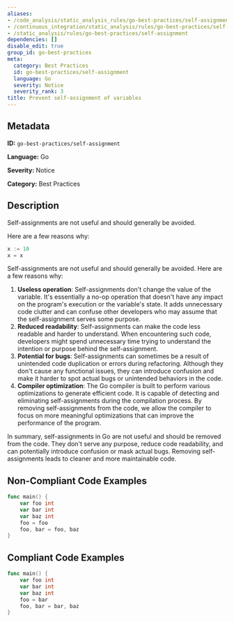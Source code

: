 ```yaml
---
aliases:
- /code_analysis/static_analysis_rules/go-best-practices/self-assignment
- /continuous_integration/static_analysis/rules/go-best-practices/self-assignment
- /static_analysis/rules/go-best-practices/self-assignment
dependencies: []
disable_edit: true
group_id: go-best-practices
meta:
  category: Best Practices
  id: go-best-practices/self-assignment
  language: Go
  severity: Notice
  severity_rank: 3
title: Prevent self-assignment of variables
---
```

<!--  SOURCED FROM https://github.com/DataDog/datadog-static-analyzer-rule-docs -->


## Metadata
**ID:** `go-best-practices/self-assignment`

**Language:** Go

**Severity:** Notice

**Category:** Best Practices

## Description
Self-assignments are not useful and should generally be avoided. 
	
Here are a few reasons why:

```go
x := 10
x = x
```

Self-assignments are not useful and should generally be avoided. Here are a few reasons why:

1.  **Useless operation**: Self-assignments don't change the value of the variable. It's essentially a no-op operation that doesn't have any impact on the program's execution or the variable's state. It adds unnecessary code clutter and can confuse other developers who may assume that the self-assignment serves some purpose.
2.  **Reduced readability**: Self-assignments can make the code less readable and harder to understand. When encountering such code, developers might spend unnecessary time trying to understand the intention or purpose behind the self-assignment.
3.  **Potential for bugs**: Self-assignments can sometimes be a result of unintended code duplication or errors during refactoring. Although they don't cause any functional issues, they can introduce confusion and make it harder to spot actual bugs or unintended behaviors in the code.
4.  **Compiler optimization**: The Go compiler is built to perform various optimizations to generate efficient code. It is capable of detecting and eliminating self-assignments during the compilation process. By removing self-assignments from the code, we allow the compiler to focus on more meaningful optimizations that can improve the performance of the program.

In summary, self-assignments in Go are not useful and should be removed from the code. They don't serve any purpose, reduce code readability, and can potentially introduce confusion or mask actual bugs. Removing self-assignments leads to cleaner and more maintainable code.


## Non-Compliant Code Examples
```go
func main() {
    var foo int
    var bar int
    var baz int
    foo = foo
    foo, bar = foo, baz
}
```

## Compliant Code Examples
```go
func main() {
    var foo int
    var bar int
    var baz int
    foo = bar
    foo, bar = bar, baz
}
```
